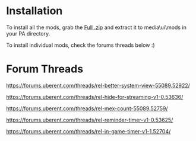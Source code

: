 Installation
============

To install all the mods, grab the [Full .zip](https://github.com/danzel/planetary-annihilation-ui-mods/archive/master.zip) and extract it to media\ui\mods in your PA directory.

To install individual mods, check the forums threads below :)

Forum Threads
=============

https://forums.uberent.com/threads/rel-better-system-view-55089.52922/

https://forums.uberent.com/threads/rel-hide-for-streaming-v1-0.53636/

https://forums.uberent.com/threads/rel-mex-count-55089.52759/

https://forums.uberent.com/threads/rel-reminder-timer-v1-0.53625/

https://forums.uberent.com/threads/rel-in-game-timer-v1-1.52704/